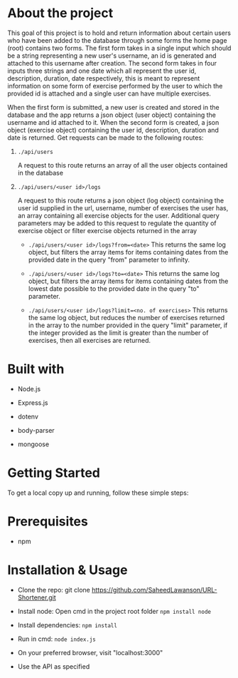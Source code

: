 # About the project

This goal of this project is to hold and return information about certain users 
who have been added to the database through some forms the home page (root) contains
two forms. The first form takes in a single input which should be a string representing
a new user's username, an id is generated and attached to this username after creation.
The second form takes in four inputs three strings and one date which all represent the
user id, description, duration, date respectively, this is meant to represent information
on some form of exercise performed by the user to which the provided id is attached and a
single user can have multiple exercises.

When the first form is submitted, a new user is created and stored in the database and the
app returns a json object (user object) containing the username and id attached to it. 
When the second form is created, a json object (exercise object) containing the user id, 
description, duration and date is returned. Get requests can be made to the following 
routes:

1. `./api/users`

    A request to this route returns an array of all the user objects contained in the database

2.  `./api/users/<user id>/logs`

    A request to this route returns a json object (log object) containing the user id supplied 
    in the url, username, number of exercises the user has, an array containing all exercise
    objects for the user. Additional query parameters may be added to this request to regulate
    the quantity of exercise object or filter exercise objects returned in the array

    -   `./api/users/<user id>/logs?from=<date>`
        This returns the same log object, but filters the array items for items containing dates
        from the provided date in the query "from" parameter to infinity.

    -   `./api/users/<user id>/logs?to=<date>`
        This returns the same log object, but filters the array items for items containing dates
        from the lowest date possible to the provided date in the query "to" parameter.

    -   `./api/users/<user id>/logs?limit=<no. of exercises>`
        This returns the same log object, but reduces the number of exercises returned in the
        array to the number provided in the query "limit" parameter, if the integer provided
        as the limit is greater than the number of exercises, then all exercises are returned.
    



# Built with

- Node.js

- Express.js

- dotenv

- body-parser

- mongoose




# Getting Started 

To get a local copy up and running, follow these simple steps:


# Prerequisites

- npm



# Installation & Usage

- Clone the repo: git clone https://github.com/SaheedLawanson/URL-Shortener.git

- Install node: Open cmd in the project root folder ```npm install node```

- Install dependencies: ```npm install```

- Run in cmd: ```node index.js```

- On your preferred browser, visit "localhost:3000"

- Use the API as specified
